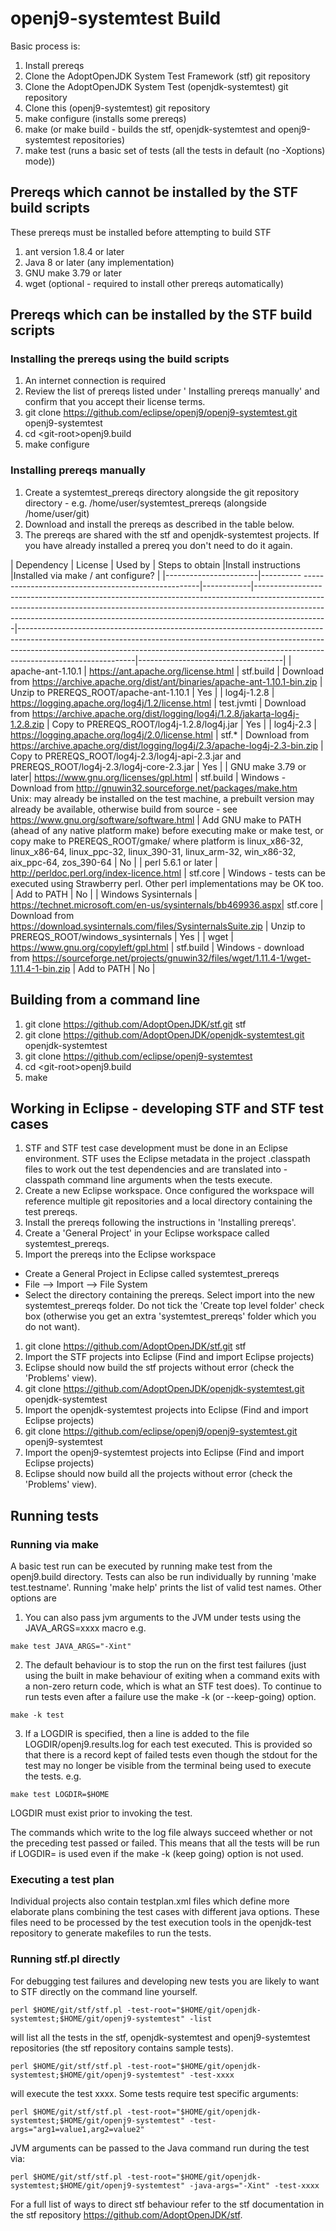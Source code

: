 # openj9-systemtest Build

Basic process is:
1. Install prereqs
1. Clone the AdoptOpenJDK System Test Framework (stf) git repository
1. Clone the AdoptOpenJDK System Test (openjdk-systemtest) git repository
1. Clone this (openj9-systemtest) git repository
1. make configure (installs some prereqs)
1. make (or make build - builds the stf, openjdk-systemtest and openj9-systemtest repositories)
1. make test (runs a basic set of tests (all the tests in default (no -Xoptions) mode))

## Prereqs which cannot be installed by the STF build scripts
These prereqs must be installed before attempting to build STF
1. ant version 1.8.4 or later
1. Java 8 or later (any implementation)
1. GNU make 3.79 or later
1. wget (optional - required to install other prereqs automatically)

## Prereqs which can be installed by the STF build scripts
### Installing the prereqs using the build scripts
1. An internet connection is required
1. Review the list of prereqs listed under ' Installing prereqs manually' and confirm that you accept their license terms.
1. git clone https://github.com/eclipse/openj9/openj9-systemtest.git openj9-systemtest
1. cd &lt;git-root&gt;openj9.build
1. make configure

### Installing prereqs manually
1. Create a systemtest_prereqs directory alongside the git repository directory - e.g. /home/user/systemtest_prereqs (alongside /home/user/git)
1. Download and install the prereqs as described in the table below.
1. The prereqs are shared with the stf and openjdk-systemtest projects.  If you have already installed a prereq you don't need to do it again.

| Dependency            | License                                                       | Used by    | Steps to obtain                                                                                                                                                                                                                                            |Install instructions                                                                                                                                                                                                                                                   |Installed via make / ant configure? |
|-----------------------|---------- ----------------------------------------------------|------------|------------------------------------------------------------------------------------------------------------------------------------------------------------------------------------------------------------------------------------------------------------|-----------------------------------------------------------------------------------------------------------------------------------------------------------------------------------------------------------------------------------------------------------------------|------------------------------------|
| apache-ant-1.10.1     | https://ant.apache.org/license.html                           | stf.build  | Download from https://archive.apache.org/dist/ant/binaries/apache-ant-1.10.1-bin.zip                                                                                                                                                                       | Unzip to PREREQS_ROOT/apache-ant-1.10.1                                                                                                                                                                                                                               | Yes                                |
| log4j-1.2.8           | https://logging.apache.org/log4j/1.2/license.html             | test.jvmti | Download from https://archive.apache.org/dist/logging/log4j/1.2.8/jakarta-log4j-1.2.8.zip                                                                                                                                                                  | Copy to PREREQS_ROOT/log4j-1.2.8/log4j.jar                                                                                                                                                                                                                            | Yes                                |
| log4j-2.3             | https://logging.apache.org/log4j/2.0/license.html             | stf.*      | Download from https://archive.apache.org/dist/logging/log4j/2.3/apache-log4j-2.3-bin.zip                                                                                                                                                                   | Copy to PREREQS_ROOT/log4j-2.3/log4j-api-2.3.jar and PREREQS_ROOT/log4j-2.3/log4j-core-2.3.jar                                                                                                                                                                        | Yes                                |
| GNU make 3.79 or later| https://www.gnu.org/licenses/gpl.html                         | stf.build  | Windows - Download from http://gnuwin32.sourceforge.net/packages/make.htm<br>Unix: may already be installed on the test machine, a prebuilt version may already be available, otherwise build from source - see https://www.gnu.org/software/software.html	| Add GNU make to PATH (ahead of any native platform make) before executing make or make test, or copy make to PREREQS_ROOT/gmake/<platform> where platform is linux_x86-32, linux_x86-64, linux_ppc-32, linux_390-31, linux_arm-32, win_x86-32, aix_ppc-64, zos_390-64 | No                                 |
| perl 5.6.1 or later   | http://perldoc.perl.org/index-licence.html                    | stf.core   | Windows - tests can be executed using Strawberry perl.  Other perl implementations may be OK too.                                                                                                                                                          | Add to PATH                                                                                                                                                                                                                                                           | No                                 |
| Windows Sysinternals  | https://technet.microsoft.com/en-us/sysinternals/bb469936.aspx| stf.core   | Download from https://download.sysinternals.com/files/SysinternalsSuite.zip                                                                                                                                                                                | Unzip to PREREQS_ROOT/windows_sysinternals                                                                                                                                                                                                                            | Yes                                |
| wget                  | https://www.gnu.org/copyleft/gpl.html                         | stf.build  | Windows - download from https://sourceforge.net/projects/gnuwin32/files/wget/1.11.4-1/wget-1.11.4-1-bin.zip                                                                                                                                                | Add to PATH                                                                                                                                                                                                                                                           | No                                 |

## Building from a command line
1. git clone https://github.com/AdoptOpenJDK/stf.git stf
1. git clone https://github.com/AdoptOpenJDK/openjdk-systemtest.git openjdk-systemtest
1. git clone https://github.com/eclipse/openj9-systemtest
1. cd &lt;git-root&gt;openj9.build
1. make

## Working in Eclipse - developing STF and STF test cases
1. STF and STF test case development must be done in an Eclipse environment. STF uses the Eclipse metadata
in the project .classpath files to work out the test dependencies and are translated into -classpath command
line arguments when the tests execute.
1. Create a new Eclipse workspace.  Once configured the workspace will reference multiple git repositories and a local directory containing the test prereqs.
1. Install the prereqs following the instructions in 'Installing prereqs'.
1. Create a 'General Project' in your Eclipse workspace called systemtest_prereqs.
1. Import the prereqs into the Eclipse workspace
- Create a General Project in Eclipse called systemtest_prereqs
- File --> Import --> File System
- Select the directory containing the prereqs. Select import into the new systemtest_prereqs folder.  Do not tick
the 'Create top level folder' check box (otherwise you get an extra 'systemtest_prereqs' folder which you do not
want).
1. git clone https://github.com/AdoptOpenJDK/stf.git stf
1. Import the STF projects into Eclipse (Find and import Eclipse projects)
1. Eclipse should now build the stf projects without error (check the 'Problems' view).
1. git clone https://github.com/AdoptOpenJDK/openjdk-systemtest.git openjdk-systemtest
1. Import the openjdk-systemtest projects into Eclipse (Find and import Eclipse projects)
1. git clone https://github.com/eclipse/openj9/openj9-systemtest.git openj9-systemtest
1. Import the openj9-systemtest projects into Eclipse (Find and import Eclipse projects)
1. Eclipse should now build all the projects without error (check the 'Problems' view).

## Running tests
### Running via make
A basic test run can be executed by running make test from the openj9.build directory. Tests can also be run individually by running 'make test.testname'. Running 'make help' prints the list of valid test names.
Other options are
1. You can also pass jvm arguments to the JVM under tests using the JAVA_ARGS=xxxx macro e.g.
```
make test JAVA_ARGS="-Xint"
```
2. The default behaviour is to stop the run on the first test failures (just using the built in make
behaviour of exiting when a command exits with a non-zero return code, which is what an STF test does).
To continue to run tests even after a failure use the make -k (or --keep-going) option.
```
make -k test
```
3. If a LOGDIR is specified, then a line is added to the file LOGDIR/openj9.results.log for each
test executed. This is provided so that there is a record
kept of failed tests even though the stdout for the test may no longer be visible from the terminal
being used to execute the tests. e.g.
```
make test LOGDIR=$HOME
```
LOGDIR must exist prior to invoking the test.

The commands which write to the log file always succeed whether or not the preceding test passed or failed.
This means that all the tests will be run if LOGDIR= is used even if the make -k (keep going) option is not used. 

### Executing a test plan
Individual projects also contain testplan.xml files which define more elaborate plans combining the test cases
with different java options.  These files need to be processed by the test execution tools in the openjdk-test
repository to generate makefiles to run the tests.

### Running stf.pl directly
For debugging test failures and developing new tests you are likely to want to STF directly on the command line yourself.
```
perl $HOME/git/stf/stf.pl -test-root="$HOME/git/openjdk-systemtest;$HOME/git/openj9-systemtest" -list
```
will list all the tests in the stf, openjdk-systemtest and openj9-systemtest repositories (the stf repository contains sample tests).
```
perl $HOME/git/stf/stf.pl -test-root="$HOME/git/openjdk-systemtest;$HOME/git/openj9-systemtest" -test-xxxx
```
will execute the test xxxx.
Some tests require test specific arguments:
```
perl $HOME/git/stf/stf.pl -test-root="$HOME/git/openjdk-systemtest;$HOME/git/openj9-systemtest" -test-args="arg1=value1,arg2=value2"
```
JVM arguments can be passed to the Java command run during the test via:
```
perl $HOME/git/stf/stf.pl -test-root="$HOME/git/openjdk-systemtest;$HOME/git/openj9-systemtest" -java-args="-Xint" -test-xxxx
```
For a full list of ways to direct stf behaviour refer to the stf documentation in the stf repository https://github.com/AdoptOpenJDK/stf.
